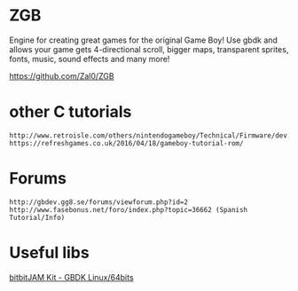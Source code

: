 # ZGB 
Engine for creating great games for the original Game Boy!
Use gbdk and allows your game gets 4-directional scroll, bigger maps, transparent sprites, fonts, music, sound effects and many more!

https://github.com/Zal0/ZGB

# other C tutorials

    http://www.retroisle.com/others/nintendogameboy/Technical/Firmware/dev.php
    https://refreshgames.co.uk/2016/04/18/gameboy-tutorial-rom/

# Forums

    http://gbdev.gg8.se/forums/viewforum.php?id=2
    http://www.fasebonus.net/foro/index.php?topic=36662 (Spanish Tutorial/Info)

# Useful libs

[bitbitJAM Kit - GBDK Linux/64bits](/Game%20Boy/gbdk-linux-kit64_1.0.tar.bz2?raw=true)

